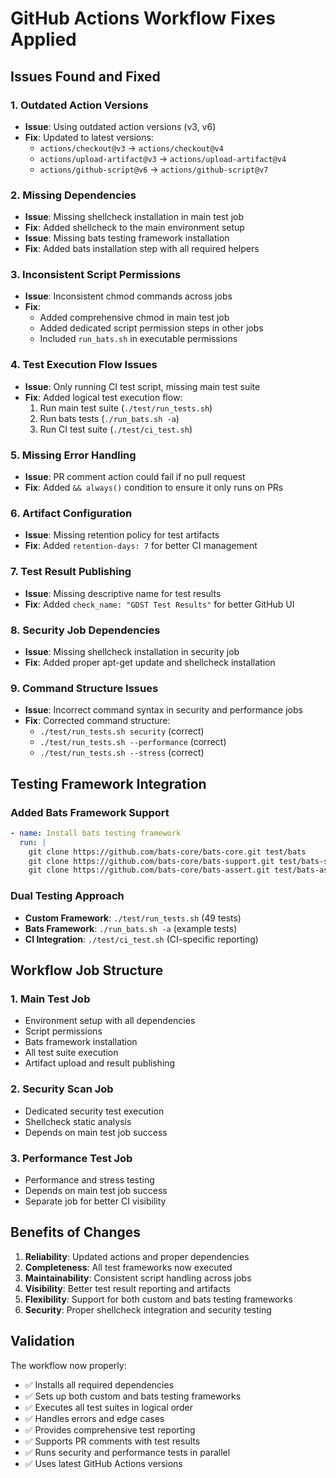 # GitHub Actions Workflow Fixes Applied

## Issues Found and Fixed

### 1. **Outdated Action Versions**
- **Issue**: Using outdated action versions (v3, v6)
- **Fix**: Updated to latest versions:
  - `actions/checkout@v3` → `actions/checkout@v4`
  - `actions/upload-artifact@v3` → `actions/upload-artifact@v4`
  - `actions/github-script@v6` → `actions/github-script@v7`

### 2. **Missing Dependencies**
- **Issue**: Missing shellcheck installation in main test job
- **Fix**: Added shellcheck to the main environment setup
- **Issue**: Missing bats testing framework installation
- **Fix**: Added bats installation step with all required helpers

### 3. **Inconsistent Script Permissions**
- **Issue**: Inconsistent chmod commands across jobs
- **Fix**: 
  - Added comprehensive chmod in main test job
  - Added dedicated script permission steps in other jobs
  - Included `run_bats.sh` in executable permissions

### 4. **Test Execution Flow Issues**
- **Issue**: Only running CI test script, missing main test suite
- **Fix**: Added logical test execution flow:
  1. Run main test suite (`./test/run_tests.sh`)
  2. Run bats tests (`./run_bats.sh -a`)
  3. Run CI test suite (`./test/ci_test.sh`)

### 5. **Missing Error Handling**
- **Issue**: PR comment action could fail if no pull request
- **Fix**: Added `&& always()` condition to ensure it only runs on PRs

### 6. **Artifact Configuration**
- **Issue**: Missing retention policy for test artifacts
- **Fix**: Added `retention-days: 7` for better CI management

### 7. **Test Result Publishing**
- **Issue**: Missing descriptive name for test results
- **Fix**: Added `check_name: "GDST Test Results"` for better GitHub UI

### 8. **Security Job Dependencies**
- **Issue**: Missing shellcheck installation in security job
- **Fix**: Added proper apt-get update and shellcheck installation

### 9. **Command Structure Issues**
- **Issue**: Incorrect command syntax in security and performance jobs
- **Fix**: Corrected command structure:
  - `./test/run_tests.sh security` (correct)
  - `./test/run_tests.sh --performance` (correct)
  - `./test/run_tests.sh --stress` (correct)

## Testing Framework Integration

### Added Bats Framework Support
```yaml
- name: Install bats testing framework
  run: |
    git clone https://github.com/bats-core/bats-core.git test/bats
    git clone https://github.com/bats-core/bats-support.git test/bats-support
    git clone https://github.com/bats-core/bats-assert.git test/bats-assert
```

### Dual Testing Approach
- **Custom Framework**: `./test/run_tests.sh` (49 tests)
- **Bats Framework**: `./run_bats.sh -a` (example tests)
- **CI Integration**: `./test/ci_test.sh` (CI-specific reporting)

## Workflow Job Structure

### 1. **Main Test Job**
- Environment setup with all dependencies
- Script permissions
- Bats framework installation
- All test suite execution
- Artifact upload and result publishing

### 2. **Security Scan Job**
- Dedicated security test execution
- Shellcheck static analysis
- Depends on main test job success

### 3. **Performance Test Job**
- Performance and stress testing
- Depends on main test job success
- Separate job for better CI visibility

## Benefits of Changes

1. **Reliability**: Updated actions and proper dependencies
2. **Completeness**: All test frameworks now executed
3. **Maintainability**: Consistent script handling across jobs
4. **Visibility**: Better test result reporting and artifacts
5. **Flexibility**: Support for both custom and bats testing frameworks
6. **Security**: Proper shellcheck integration and security testing

## Validation

The workflow now properly:
- ✅ Installs all required dependencies
- ✅ Sets up both custom and bats testing frameworks
- ✅ Executes all test suites in logical order
- ✅ Handles errors and edge cases
- ✅ Provides comprehensive test reporting
- ✅ Supports PR comments with test results
- ✅ Runs security and performance tests in parallel
- ✅ Uses latest GitHub Actions versions
